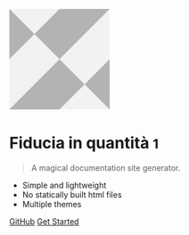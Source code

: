![logo](_media/lc_logo.svg)

# Fiducia in quantità <small>1</small>

> A magical documentation site generator.

- Simple and lightweight
- No statically built html files
- Multiple themes

[GitHub](https://github.com/DATAPORNme/fiducia)
[Get Started](#fiducia)
